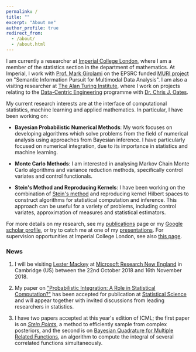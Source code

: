 ```yaml
---
permalink: /
title: ""
excerpt: "About me"
author_profile: true
redirect_from: 
  - /about/
  - /about.html
---
```


I am currently a researcher at [Imperial College London](http://www.imperial.ac.uk/statistics/), where I am a member of the statistics section in the department of mathematics. At Imperial, I work with [Prof. Mark Girolami](https://www.imperial.ac.uk/people/m.girolami) on the EPSRC funded [MURI project](http://vision.jhu.edu/infopursuit/) on "Semantic Information Pursuit for Multimodal Data Analysis". I am also a visiting researcher at [The Alan Turing Institute](https://www.turing.ac.uk/), where I work on projects relating to the [Data-Centric Engineering](https://www.turing.ac.uk/research/research-programmes/data-centric-engineering) programme with [Dr. Chris J. Oates](http://oates.work/). 

My current research interests are at the interface of computational statistics, machine learning and applied mathematics. In particular, I have been working on:

* **Bayesian Probabilistic Numerical Methods**: My work focuses on developing algorithms which solve problems from the field of numerical analysis using approaches from Bayesian inference. I have particularly focused on numerical integration, due to its importance in statistics and machine learning.

* **Monte Carlo Methods**: I am interested in analysing Markov Chain Monte Carlo algorithms and variance reduction methods, specifically control variates and control functionals.

* **Stein's Method and Reproducing Kernels**: I have been working on the combination of [Stein's method](https://sites.google.com/site/steinsmethod/home) and reproducing kernel Hilbert spaces to construct algorithms for statistical computation and inference. This approach can be useful for a variety of problems, including control variates, approximation of measures and statistical estimators.

For more details on my research, see my [publications](https://fxbriol.github.io/papers/) page or my [Google scholar profile](https://scholar.google.co.uk/citations?user=yLBYtAwAAAAJ&hl=en), or try to catch me at one of my [presentations](https://fxbriol.github.io/presentations/). For supervision opportunities at Imperial College London, see also [this page](https://fxbriol.github.io/supervision/).

### News

1. I will be visiting [Lester Mackey](https://web.stanford.edu/~lmackey/) at [Microsoft Research New England](https://www.microsoft.com/en-us/research/lab/microsoft-research-new-england/) in Cambridge (US) between the 22nd October 2018 and 16th November 2018. 

1. My paper on ["Probabilistic Integration: A Role in Statistical Computation?"](https://arxiv.org/abs/1512.00933) has been accepted for publication at [Statistical Science](https://projecteuclid.org/euclid.ss) and will appear together with invited discussions from leading researchers in statistics.

1. I have two papers accepted at this year's edition of ICML; the first paper is on [*Stein Points*](https://arxiv.org/abs/1803.10161), a method to efficiently sample from complex posteriors, and the second is on [Bayesian Quadrature for Multiple Related Functions](https://arxiv.org/abs/1801.04153), an algorithm to compute the integral of several correlated functions simultaneously.

